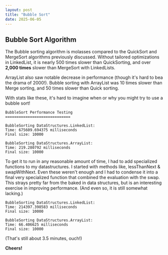 ```yaml
---
layout: post
title: "Bubble Sort"
date: 2025-06-05
---
```

## Bubble Sort Algorithm

The Bubble sorting algorithm is molasses compared to the QuickSort 
and MergeSort algorithms previously discussed. Without tailored 
optimizations in LinkedList, it is nearly 500 times slower than 
QuickSorting, and over **2,000 times** slower than MergeSort with 
LinkedLists. 

ArrayList also saw notable decrease in performance (though it's hard 
to bea the drama of 2000!). Bubble sorting with ArrayList was 10 times 
slower than Merge sorting, and 50 times slower than Quick sorting. 

With stats like these, it's hard to imagine when or why you might 
try to use a bubble sort!

````
BubbleSort Performance Testing
=============================

BubbleSorting DataStructures.LinkedList:
Time: 675609.694375 milliseconds
Final size: 10000

BubbleSorting DataStructures.ArrayList:
Time: 219.280792 milliseconds
Final size: 10000
````

To get it to run in any reasonable amount of time, I had to add 
specialized functions to my datastructures. I started with methods 
like, lessThanNext & swapWithNext. Even these weren't enough and I 
had to condense it into a final very specialized function that 
combined the evaluation with the swap. This strays pretty far from 
the baked in data structures, but is an interesting exercise in 
improving performance. (And even so, it is still somewhat lacking.)

````
BubbleSorting DataStructures.LinkedList:
Time: 214397.398583 milliseconds
Final size: 10000

BubbleSorting DataStructures.ArrayList:
Time: 66.406625 milliseconds
Final size: 10000
````

(That's still about 3.5 minutes, ouch!)

**Cheers!**